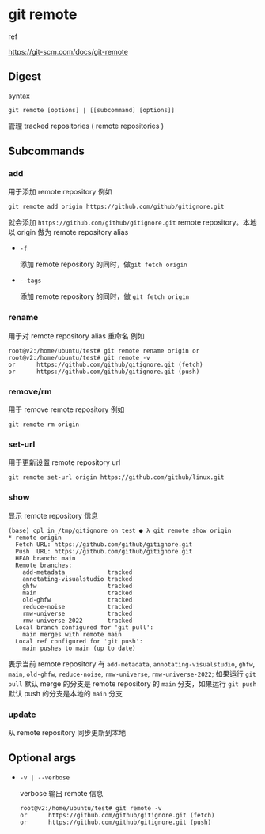 # git remote

ref

https://git-scm.com/docs/git-remote

## Digest

syntax

```
git remote [options] | [[subcommand] [options]]
```

管理 tracked repositories ( remote repositories )

## Subcommands

### add

用于添加 remote repository 例如

```
git remote add origin https://github.com/github/gitignore.git
```

就会添加 `https://github.com/github/gitignore.git` remote repository。本地以 origin 做为 remote repository alias

- `-f`

  添加 remote repository 的同时，做`git fetch origin` 

- `--tags`

  添加 remote repository 的同时，做 `git fetch origin`

### rename

用于对 remote repository alias 重命名 例如

```
root@v2:/home/ubuntu/test# git remote rename origin or
root@v2:/home/ubuntu/test# git remote -v
or      https://github.com/github/gitignore.git (fetch)
or      https://github.com/github/gitignore.git (push)
```

### remove/rm

用于 remove remote repository 例如

```
git remote rm origin
```

### set-url

用于更新设置 remote repository url

```
git remote set-url origin https://github.com/github/linux.git 
```

### show

显示 remote repository 信息

```
(base) cpl in /tmp/gitignore on test ● λ git remote show origin
* remote origin
  Fetch URL: https://github.com/github/gitignore.git
  Push  URL: https://github.com/github/gitignore.git
  HEAD branch: main
  Remote branches:
    add-metadata            tracked
    annotating-visualstudio tracked
    ghfw                    tracked
    main                    tracked
    old-ghfw                tracked
    reduce-noise            tracked
    rmw-universe            tracked
    rmw-universe-2022       tracked
  Local branch configured for 'git pull':
    main merges with remote main
  Local ref configured for 'git push':
    main pushes to main (up to date)
```

表示当前 remote repository 有 `add-metadata`, `annotating-visualstudio`, `ghfw`, `main`, `old-ghfw`, `reduce-noise`, `rmw-universe`, `rmw-universe-2022`; 如果运行 `git pull` 默认 merge 的分支是 remote repository 的 `main` 分支，如果运行 `git push` 默认 push 的分支是本地的 `main` 分支 

### update

从 remote repository 同步更新到本地 

## Optional args

- `-v | --verbose`

  verbose 输出 remote 信息

  ```
  root@v2:/home/ubuntu/test# git remote -v
  or      https://github.com/github/gitignore.git (fetch)
  or      https://github.com/github/gitignore.git (push)
  ```

  